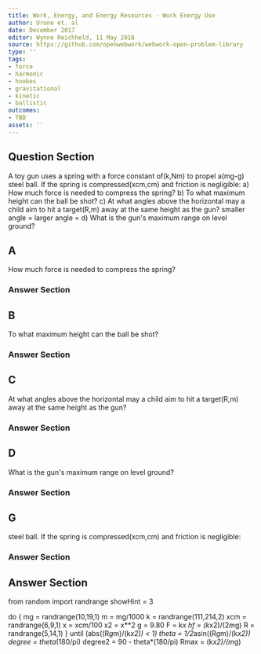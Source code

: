 ```yaml
---
title: Work, Energy, and Energy Resources - Work Energy Use
author: Urone et. al
date: December 2017
editor: Wynne Reichheld, 11 May 2018
source: https://github.com/openwebwork/webwork-open-problem-library
type: ''
tags:
- force
- harmonic
- hookes
- gravitational
- kinetic
- ballistic
outcomes:
- TBD
assets: ''
---
```


## Question Section 

A toy gun uses a spring with a force constant of(k,Nm) to propel a(mg-g) steel ball. If the spring is compressed(xcm,cm) and friction is negligible:
a) How much force is needed to compress the spring? 
b) To what maximum height can the ball be shot? 
c) At what angles above the horizontal may a child aim to hit a target(R,m) away at the same height as the gun? 
smaller angle =
larger angle =
d) What is the gun's maximum range on level ground?

## A
How much force is needed to compress the spring? 
### Answer Section
## B
To what maximum height can the ball be shot? 
### Answer Section
## C
At what angles above the horizontal may a child aim to hit a target(R,m) away at the same height as the gun? 
### Answer Section
## D
What is the gun's maximum range on level ground?
### Answer Section
## G
steel ball. If the spring is compressed(xcm,cm) and friction is negligible:
### Answer Section


## Answer Section

from random import randrange
showHint = 3

do {
mg = randrange(10,19,1)
m = mg/1000
k = randrange(111,214,2)
xcm = randrange(6,9,1)
x = xcm/100
x2 = x**2
g = 9.80
F = k*x
hf = (k*x2)/(2*m*g)
R = randrange(5,14,1)
} until (abs((R*g*m)/(k*x2)) < 1)
theta = 1/2*asin((R*g*m)/(k*x2))
degree = theta*(180/pi)
degree2 = 90 - theta*(180/pi)
Rmax = (k*x2)/(m*g)